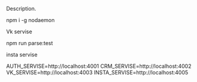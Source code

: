 Description.

npm i -g nodaemon



Vk servise

npm run parse:test


insta servise



AUTH_SERVISE=http://localhost:4001
CRM_SERVISE=http://localhost:4002
VK_SERVISE=http://localhost:4003
INSTA_SERVISE=http://localhost:4005

